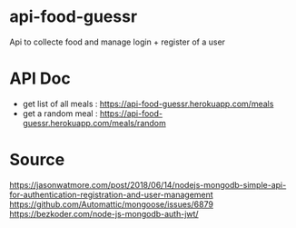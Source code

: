 # api-food-guessr

Api to collecte food and manage login + register of a user

# API Doc

- get list of all meals : https://api-food-guessr.herokuapp.com/meals
- get a random meal : https://api-food-guessr.herokuapp.com/meals/random

# Source

https://jasonwatmore.com/post/2018/06/14/nodejs-mongodb-simple-api-for-authentication-registration-and-user-management
https://github.com/Automattic/mongoose/issues/6879
https://bezkoder.com/node-js-mongodb-auth-jwt/

